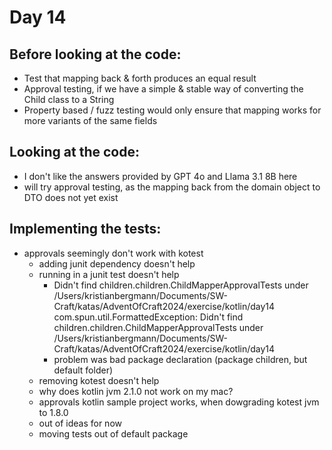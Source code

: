 # Day 14

## Before looking at the code:

- Test that mapping back & forth produces an equal result
- Approval testing, if we have a simple & stable way of converting the Child class to a String
- Property based / fuzz testing would only ensure that mapping works for more variants of the same fields 

## Looking at the code:
- I don't like the answers provided by GPT 4o and Llama 3.1 8B here
- will try approval testing, as the mapping back from the domain object to DTO does not yet exist

## Implementing the tests:
- approvals seemingly don't work with kotest
  - adding junit dependency doesn't help
  - running in a junit test doesn't help
    - Didn't find children.children.ChildMapperApprovalTests under /Users/kristianbergmann/Documents/SW-Craft/katas/AdventOfCraft2024/exercise/kotlin/day14
      com.spun.util.FormattedException: Didn't find children.children.ChildMapperApprovalTests under /Users/kristianbergmann/Documents/SW-Craft/katas/AdventOfCraft2024/exercise/kotlin/day14
    - problem was bad package declaration (package children, but default folder)
  - removing kotest doesn't help
  - why does kotlin jvm 2.1.0 not work on my mac?
  - approvals kotlin sample project works, when dowgrading kotest jvm to 1.8.0
  - out of ideas for now
  - moving tests out of default package